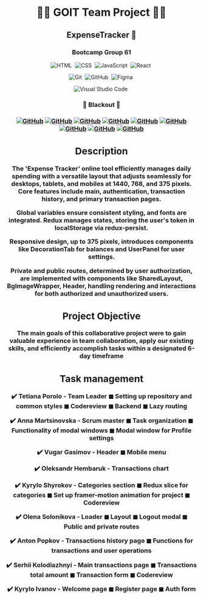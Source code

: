 <h1 align="center"> 👨‍💻 GOIT Team Project 👩‍💻 </h1>
<h2 align="center">   ExpenseTracker 💸   </h2>
<h3 align="center">  Bootcamp Group 61  </h3>

<span align="center">

![HTML](https://img.shields.io/badge/HTML5-E34F26?style=for-the-badge&logo=html5&logoColor=white)&nbsp;
![CSS](https://img.shields.io/badge/CSS3-1572B6?style=for-the-badge&logo=css3&logoColor=white)&nbsp;
![JavaScript](https://img.shields.io/badge/JavaScript-F7DF1E?style=for-the-badge&logo=javascript&logoColor=black)&nbsp;
![React](https://img.shields.io/badge/React-20232A?style=for-the-badge&logo=react&logoColor=61DAFB)&nbsp;

![Git](https://img.shields.io/badge/GIT-E44C30?style=for-the-badge&logo=git&logoColor=white)&nbsp;
![GitHub](https://img.shields.io/badge/GitHub-100000?style=for-the-badge&logo=github&logoColor=white)&nbsp;
![Figma](https://img.shields.io/badge/Figma-F24E1E?style=for-the-badge&logo=figma&logoColor=white)&nbsp;

![Visual Studio Code](https://img.shields.io/badge/Visual_Studio_Code-0078D4?style=for-the-badge&logo=visual%20studio%20code&logoColor=white)&nbsp;

</span>

<h3 align="center"> 📌 Blackout 🌚 <h3>
<span align="center">

<a align="center" href="https://github.com/Olena3333">![GitHub](https://img.shields.io/badge/-Olena-05122A?style=flat&logo=github)</a>
<a align="center" href="https://github.com/Kreal11">![GitHub](https://img.shields.io/badge/-Kyrylo-05122A?style=flat&logo=github)</a>
<a align="center" href="https://github.com/AnnaMartsinovska">![GitHub](https://img.shields.io/badge/-Anna-05122A?style=flat&logo=github)</a>
<a align="center" href="https://github.com/Apopkov1996">![GitHub](https://img.shields.io/badge/-Anton-05122A?style=flat&logo=github)</a>
<a align="center" href="https://github.com/AsphaltHedgehog">![GitHub](https://img.shields.io/badge/-Serhii-05122A?style=flat&logo=github)</a>
<a align="center" href="https://github.com/Tane4ka170">![GitHub](https://img.shields.io/badge/-Tanya-05122A?style=flat&logo=github)</a>
<a align="center" href="https://github.com/lirikape">![GitHub](https://img.shields.io/badge/-Kyrylo-05122A?style=flat&logo=github)</a>
<a align="center" href="https://github.com/overmind777">![GitHub](https://img.shields.io/badge/-Oleksandr-05122A?style=flat&logo=github)</a>
<a align="center" href="https://github.com/vugar-gasimov">![GitHub](https://img.shields.io/badge/-Vugar-05122A?style=flat&logo=github)</a>
</span>

## Description

The 'Expense Tracker' online tool efficiently manages daily spending with a
versatile layout that adjusts seamlessly for desktops, tablets, and mobiles at
1440, 768, and 375 pixels. Core features include main, authentication,
transaction history, and primary transaction pages.

Global variables ensure consistent styling, and fonts are integrated. Redux
manages states, storing the user's token in localStorage via redux-persist.

Responsive design, up to 375 pixels, introduces components like DecorationTab
for balances and UserPanel for user settings.

Private and public routes, determined by user authorization, are implemented
with components like SharedLayout, BgImageWrapper, Header, handling rendering
and interactions for both authorized and unauthorized users.

## Project Objective

The main goals of this collaborative project were to gain valuable experience in
team collaboration, apply our existing skills, and efficiently accomplish tasks
within a designated 6-day timeframe

## Task management

✔️ Tetiana Porolo - Team Leader ◼ Setting up repository and common styles ◼
Codereview ◼ Backend ◼ Lazy routing

✔️ Anna Martsinovska - Scrum master ◼ Task organization ◼ Functionality of modal
windows ◼ Modal window for Profile settings

✔️ Vugar Gasimov - Header ◼ Mobile menu

✔️ Oleksandr Hembaruk - Transactions chart

✔️ Kyrylo Shyrokov - Categories section ◼ Redux slice for categories ◼ Set up
framer-motion animation for project ◼ Codereview

✔️ Olena Solonikova - Loader ◼ Layout ◼ Logout modal ◼ Public and private routes

✔️ Anton Popkov - Transactions history page ◼ Functions for transactions and
user operations

✔️ Serhii Kolodiazhnyi - Main transactions page ◼ Transactions total amount ◼
Transaction form ◼ Codereview

✔️ Kyrylo Ivanov - Welcome page ◼ Register page ◼ Auth form
